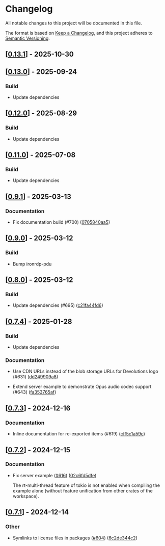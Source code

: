 # Changelog

All notable changes to this project will be documented in this file.

The format is based on [Keep a Changelog](https://keepachangelog.com/en/1.0.0/),
and this project adheres to [Semantic Versioning](https://semver.org/spec/v2.0.0.html).


## [[0.13.1](https://github.com/Devolutions/IronRDP/compare/ironrdp-v0.13.0...ironrdp-v0.13.1)] - 2025-10-30



## [[0.13.0](https://github.com/Devolutions/IronRDP/compare/ironrdp-v0.12.0...ironrdp-v0.13.0)] - 2025-09-24

### Build

- Update dependencies

## [[0.12.0](https://github.com/Devolutions/IronRDP/compare/ironrdp-v0.11.0...ironrdp-v0.12.0)] - 2025-08-29

### Build

- Update dependencies

## [[0.11.0](https://github.com/Devolutions/IronRDP/compare/ironrdp-v0.10.0...ironrdp-v0.11.0)] - 2025-07-08

### Build

- Update dependencies

## [[0.9.1](https://github.com/Devolutions/IronRDP/compare/ironrdp-v0.9.0...ironrdp-v0.9.1)] - 2025-03-13

### <!-- 6 -->Documentation

- Fix documentation build (#700) ([0705840aa5](https://github.com/Devolutions/IronRDP/commit/0705840aa51bc920e76f0cf1fce06b29733c6e2d)) 

## [[0.9.0](https://github.com/Devolutions/IronRDP/compare/ironrdp-v0.8.0...ironrdp-v0.9.0)] - 2025-03-12

### <!-- 7 -->Build

- Bump ironrdp-pdu

## [[0.8.0](https://github.com/Devolutions/IronRDP/compare/ironrdp-v0.7.4...ironrdp-v0.8.0)] - 2025-03-12

### <!-- 7 -->Build

- Update dependencies (#695) ([c21fa44fd6](https://github.com/Devolutions/IronRDP/commit/c21fa44fd6f3c6a6b74788ff68e83133c1314caa)) 

## [[0.7.4](https://github.com/Devolutions/IronRDP/compare/ironrdp-v0.7.3...ironrdp-v0.7.4)] - 2025-01-28

### Build

- Update dependencies

### <!-- 6 -->Documentation

- Use CDN URLs instead of the blob storage URLs for Devolutions logo (#631) ([dd249909a8](https://github.com/Devolutions/IronRDP/commit/dd249909a894004d4f728d30b3a4aa77a0f8193b)) 

- Extend server example to demonstrate Opus audio codec support (#643) ([fa353765af](https://github.com/Devolutions/IronRDP/commit/fa353765af016734c07e31fff44d19dabfdd4199)) 


## [[0.7.3](https://github.com/Devolutions/IronRDP/compare/ironrdp-v0.7.2...ironrdp-v0.7.3)] - 2024-12-16

### <!-- 6 -->Documentation

- Inline documentation for re-exported items (#619) ([cff5c1a59c](https://github.com/Devolutions/IronRDP/commit/cff5c1a59cdc2da73cabcb675fcf2d85dc81fd68)) 



## [[0.7.2](https://github.com/Devolutions/IronRDP/compare/ironrdp-v0.7.1...ironrdp-v0.7.2)] - 2024-12-15

### <!-- 6 -->Documentation

- Fix server example ([#616](https://github.com/Devolutions/IronRDP/pull/616)) ([02c6fd5dfe](https://github.com/Devolutions/IronRDP/commit/02c6fd5dfe142b7cc6f15cb17292504657818498)) 

  The rt-multi-thread feature of tokio is not enabled when compiling the
  example alone (without feature unification from other crates of the
  workspace).



## [[0.7.1](https://github.com/Devolutions/IronRDP/compare/ironrdp-v0.7.0...ironrdp-v0.7.1)] - 2024-12-14

### Other

- Symlinks to license files in packages ([#604](https://github.com/Devolutions/IronRDP/pull/604)) ([6c2de344c2](https://github.com/Devolutions/IronRDP/commit/6c2de344c2dd93ce9621834e0497ed7c3bfaf91a)) 

